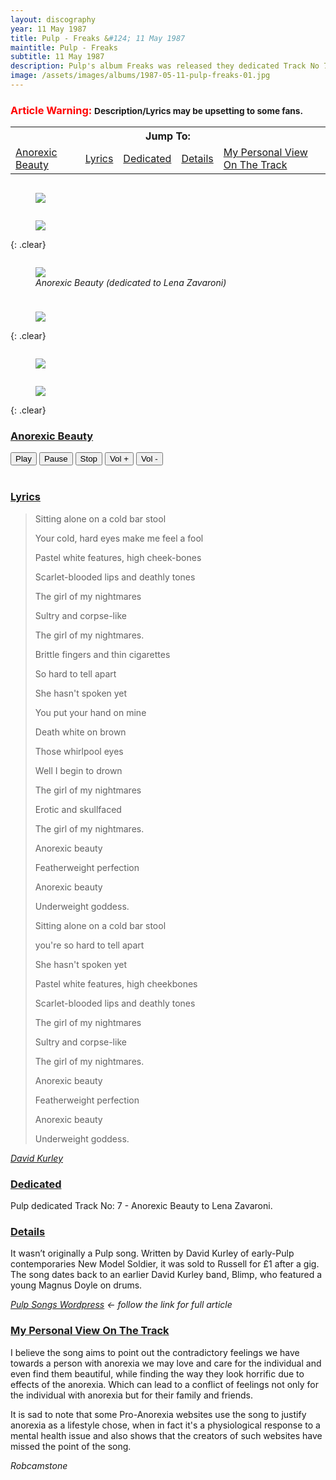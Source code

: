 ```yaml
---
layout: discography
year: 11 May 1987
title: Pulp - Freaks &#124; 11 May 1987
maintitle: Pulp - Freaks
subtitle: 11 May 1987
description: Pulp's album Freaks was released they dedicated Track No 7 - Anorexic Beauty to Lena Zavaroni.
image: /assets/images/albums/1987-05-11-pulp-freaks-01.jpg
---
```


### <span style="font-weight: bold; color:red;">Article Warning:</span> <small>Description/Lyrics may be upsetting to some fans.</small>

<table>
<tr align="center">
<th colspan="5">Jump To:</th>
</tr>
<tr>
<td><a href="#anorexic-beauty">Anorexic Beauty</a></td>
<td><a href="#lyrics">Lyrics</a></td>
<td><a href="#dedicated">Dedicated</a></td>
<td><a href="#details">Details</a></td>
<td><a href="#my-personal-view-on-the-track">My Personal View On The Track</a></td>
</tr>
</table>

<figure class="fig1">
<a href="/assets/images/albums/1987-05-11-pulp-freaks-01.jpg"><img src="/assets/images/albums/1987-05-11-pulp-freaks-01.jpg" class="full-width zoom-in"></a>
</figure>

<figure class="fig2">
<a href="/assets/images/albums/1987-05-11-pulp-freaks-02.jpg"><img src="/assets/images/albums/1987-05-11-pulp-freaks-02.jpg" class="full-width zoom-in"></a>
</figure>

{: .clear}

<figure class="fig1">
<a href="/assets/images/albums/1987-05-11-pulp-freaks-03.jpg"><img src="/assets/images/albums/1987-05-11-pulp-freaks-03.jpg" class="full-width zoom-in"></a>
<figcaption><cite>Anorexic Beauty (dedicated to Lena Zavaroni)</cite></figcaption>
</figure>

<figure class="fig2">
<a href="/assets/images/albums/1987-05-11-pulp-freaks-04.jpg"><img src="/assets/images/albums/1987-05-11-pulp-freaks-04.jpg" class="full-width zoom-in"></a>
</figure>

{: .clear}

<figure class="fig1">
<a href="/assets/images/albums/1987-05-11-pulp-freaks-05.jpg"><img src="/assets/images/albums/1987-05-11-pulp-freaks-05.jpg" class="full-width zoom-in"></a>
</figure>

<figure class="fig2">
<a href="/assets/images/albums/1987-05-11-pulp-freaks-06.jpg"><img src="/assets/images/albums/1987-05-11-pulp-freaks-06.jpg" class="full-width zoom-in"></a>
</figure>

{: .clear}

<h3 id="anorexic-beauty"><a href="#anorexic-beauty">Anorexic Beauty</a></h3>

<audio id="player" src="/assets/media/07-anorexic-beauty.mp3">Your browser does not support the audio element.</audio>
<div>
  <button onclick="document.getElementById('player').play()">Play</button>
  <button onclick="document.getElementById('player').pause()">Pause</button>
  <button onclick="document.getElementById('player').pause(); document.getElementById('player').currentTime = 0;">Stop</button>
  <button onclick="document.getElementById('player').volume += 0.1">Vol +</button>
  <button onclick="document.getElementById('player').volume -= 0.1">Vol -</button>
</div>
<br />
<h3 id="lyrics"><a href="#lyrics">Lyrics</a></h3>
<blockquote>
<p>Sitting alone on a cold bar stool</p>
<p>Your cold, hard eyes make me feel a fool</p>
<p>Pastel white features, high cheek-bones</p>
<p>Scarlet-blooded lips and deathly tones</p>
<p>The girl of my nightmares</p>
<p>Sultry and corpse-like</p>
<p>The girl of my nightmares.</p>

<p>Brittle fingers and thin cigarettes</p>
<p>So hard to tell apart</p>
<p>She hasn't spoken yet</p>
<p>You put your hand on mine</p>
<p>Death white on brown</p>
<p>Those whirlpool eyes</p>
<p>Well I begin to drown</p>
<p>The girl of my nightmares</p>
<p>Erotic and skullfaced</p>
<p>The girl of my nightmares.</p>

<p>Anorexic beauty</p>
<p>Featherweight perfection</p>
<p>Anorexic beauty</p>
<p>Underweight goddess.</p>

<p>Sitting alone on a cold bar stool</p>
<p>you're so hard to tell apart</p>
<p>She hasn't spoken yet</p>
<p>Pastel white features, high cheekbones</p>
<p>Scarlet-blooded lips and deathly tones</p>
<p>The girl of my nightmares</p>
<p>Sultry and corpse-like</p>
<p>The girl of my nightmares.</p>

<p>Anorexic beauty</p>
<p>Featherweight perfection</p>
<p>Anorexic beauty</p>
<p>Underweight goddess.</p>
</blockquote>
<cite><a class="external-link" href="https://www.pulpwiki.net/Pulp/AnorexicBeauty">David Kurley</a></cite>

<h3 id="dedicated"><a href="#dedicated">Dedicated</a></h3>
Pulp dedicated Track No: 7 - Anorexic Beauty to Lena Zavaroni.

<h3 id="details"><a href="#details">Details</a></h3>
<p>It wasn’t originally a Pulp song. Written by David Kurley of early-Pulp contemporaries New Model Soldier, it was sold to Russell for £1 after a gig. The song dates back to an earlier David Kurley band, Blimp, who featured a young Magnus Doyle on drums.</p>

<cite><a class="external-link" href="https://pulpsongs.wordpress.com/2012/08/11/49-anorexic-beauty">Pulp Songs Wordpress</a> &#8592; follow the link for full article</cite>

<h3 id="my-personal-view-on-the-track"><a href="#my-personal-view-on-the-track">My Personal View On The Track</a></h3>
<p>I believe the song aims to point out the contradictory feelings we have towards a person with anorexia we may love and care for the individual and even find them beautiful, while finding the way they look horrific due to effects of the anorexia. Which can lead to a conflict of feelings not only for the individual with anorexia but for their family and friends.</p>
<p>It is sad to note that some Pro-Anorexia websites use the song to justify anorexia as a lifestyle chose, when in fact it's a physiological response to a mental health issue and also shows that the creators of such websites have missed the point of the song.</p>

<cite>Robcamstone</cite>

<style>
.fig1 {float:left; width:49%;}

.fig2 {float:right; width:49%;}

figcaption {float:left; width:100%;}

@media screen and (orientation:portrait) {
.fig1, .fig2 {float:left; width:100%;}
figcaption {float:left; width:100%; margin-bottom: 10px;}
}
</style>
